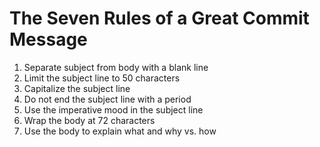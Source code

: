 <h1>The Seven Rules of a Great Commit Message</h1>
<ol>
<li>Separate subject from body with a blank line</li>
<li>Limit the subject line to 50 characters</li>
<li>Capitalize the subject line</li>
<li>Do not end the subject line with a period</li>
<li>Use the imperative mood in the subject line</li>
<li>Wrap the body at 72 characters</li>
<li>Use the body to explain what and why vs. how</li>
</ol>
